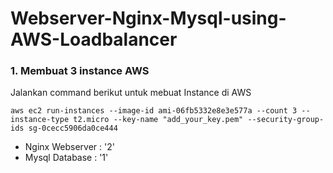 # Webserver-Nginx-Mysql-using-AWS-Loadbalancer

### 1. Membuat 3 instance AWS

Jalankan command berikut untuk mebuat Instance di AWS

```
aws ec2 run-instances --image-id ami-06fb5332e8e3e577a --count 3 --instance-type t2.micro --key-name "add_your_key.pem" --security-group-ids sg-0cecc5906da0ce444
```
* Nginx Webserver : '2'
* Mysql Database : '1'
